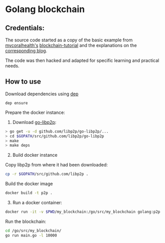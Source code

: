 # Golang blockchain

## Credentials:

The source code started as a copy of the basic example from [mycoralhealth's](https://github.com/mycoralhealth/) [blockchain-tutorial](https://github.com/mycoralhealth/blockchain-tutorial) and the explanations on the [corresponding blog](https://medium.com/@mycoralhealth/code-a-simple-p2p-blockchain-in-go-46662601f417).

The code was then hacked and adapted for specific learning and practical needs.

## How to use

Download dependencies using [dep](https://github.com/golang/dep)

	dep ensure

Prepare the docker instance:

1. Download [go-libp2p](https://github.com/libp2p/go-libp2p):


```bash
> go get -u -d github.com/libp2p/go-libp2p/...
> cd $GOPATH/src/github.com/libp2p/go-libp2p
> make
> make deps
```

2. Build docker instance

Copy libp2p from where it had been downloaded:

```bash
cp -r $GOPATH/src/github.com/libp2p .
```

Build the docker image

```bash
docker build -t p2p .
```

3. Run a docker container:

```bash
docker run -it -v $PWD/my_blockchain:/go/src/my_blockchain golang:p2p
```

Run the blockchain:

```bash
cd /go/src/my_blockchain/
go run main.go -l 10000
```
